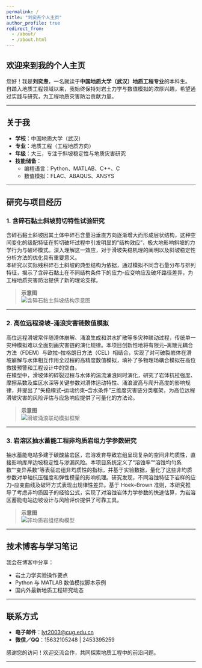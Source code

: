 ```yaml
---
permalink: /
title: "刘奕焘个人主页"
author_profile: true
redirect_from: 
  - /about/
  - /about.html
---
```

## 欢迎来到我的个人主页

您好！我是**刘奕焘**，一名就读于**中国地质大学（武汉）地质工程专业**的本科生。  
自踏入地质工程领域以来，我始终保持对岩土力学与数值模拟的浓厚兴趣，希望通过实践与研究，为工程地质灾害防治贡献力量。

---

## 关于我

- **学校**：中国地质大学（武汉）
- **专业**：地质工程（工程地质方向）
- **年级**：大三，专注于斜坡稳定性与地质灾害研究  
- **技能储备**：  
  - 编程语言：Python、MATLAB、C++、C
  - 数值模拟：FLAC、ABAQUS、ANSYS  

---

## 研究与项目经历

### 1. 含碎石黏土斜坡剪切特性试验研究

含碎石黏土斜坡因其土体中碎石含量沿垂直方向逐渐增大而形成层状结构，这种空间变化的级配特征在剪切破坏过程中引发明显的“结构效应”，极大地影响斜坡的力学行为与破坏模式。深入理解这一效应，对于滑坡失稳机理的阐明以及斜坡稳定性分析方法的优化具有重要意义。  
本研究以实际残积碎石土斜坡的典型结构为依据，通过模拟不同含石量分布与排列特征，揭示了含碎石黏土在不同结构条件下的应力–应变响应及破坏路径差异，为工程地质灾害防治提供了新的理论支撑。

> **示意图**  
> ![含碎石黏土斜坡结构示意图](path/to/slope_diagram.png)  

---

### 2. 高位远程滑坡–涌浪灾害链数值模拟

高位远程滑坡常伴随滑体崩解、涌浪生成和洪水扩散等多灾种联动过程，传统单一灾种模拟难以全面刻画灾害链的演化规律。本项目创新性地将有限元–离散元耦合方法（FDEM）与欧拉–拉格朗日方法（CEL）相结合，实现了对可破裂岩体在滑坡崩解与水体相互作用全过程的高精度数值模拟，填补了多物理场耦合模拟在高位救援预警和工程设计中的空白。  
在模型中，滑坡体的碎裂过程与水体的湍流涌浪同时演化，研究了岩体抗拉强度、摩擦系数及库区水深等关键参数对滑体运动特性、涌浪波高与爬升高度的影响规律，并提出了“失稳模式–运动约束–含水条件”三维度灾害链分类框架，为高位远程滑坡灾害的风险评估与应急响应提供了可量化的方法论。

> **示意图**  
> ![滑坡涌浪联动模拟框架](path/to/fdem_cel_framework.png)  

---

### 3. 岩溶区抽水蓄能工程非均质岩组力学参数研究

抽水蓄能电站多建于碳酸盐岩区，岩溶发育导致岩组呈现复杂的空间非均质性，直接影响库岸边坡稳定性与渗漏风险。本项目系统定义了“溶蚀率”“溶蚀均匀系数”“变异系数”等表征岩组非均质性的指标，并基于实验数据，量化了这些非均质参数对单轴抗压强度和弹性模量的影响机理。研究发现，不同溶蚀特征下岩样的应力–应变曲线及破坏方式表现出规律性差异。基于 Hoek–Brown 准则，本研究推导了考虑非均质因子的经验公式，实现了对溶蚀岩体力学参数的快速估算，为岩溶区蓄能电站边坡设计与风险评价提供了可靠工具。

> **示意图**  
> ![非均质岩组结构模型](path/to/heterogeneous_model.png)  

---

## 技术博客与学习笔记

我会在博客中分享：  
- 岩土力学实验操作要点  
- Python 与 MATLAB 数值模拟脚本示例  
- 国内外最新地质工程研究动态  

---

## 联系方式

- **电子邮件**：lyt2003@cug.edu.cn  
- **微信／QQ**：15632105248 | 2453395259  

感谢您的访问！欢迎交流合作，共同探索地质工程中的前沿问题。


------
